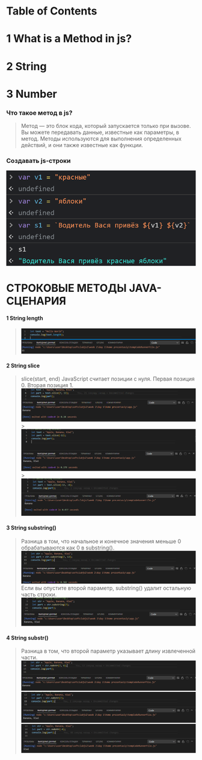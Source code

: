 # Table of Contents

# 1 What is a Method in js?

# 2 String

# 3 Number

### Что такое метод в js?

> Метод — это блок кода, который запускается только при вызове.
> Вы можете передавать данные, известные как параметры, в метод.
> Методы используются для выполнения определенных действий, и они
> также известные как функции.

### Создавать js-строки

![N|Solid](./img/dve-konstrukczii-vstavki-dlya-dvuh-peremennyh-javascript.png)

# СТРОКОВЫЕ МЕТОДЫ JAVA-СЦЕНАРИЯ

#### 1 String length

> ![N|Solid](./img/Screenshot_1.png)

#### 2 String slice

> slice(start, end)
> JavaScript считает позиции с нуля. Первая позиция 0. Вторая позиция 1.
> ![N|Solid](./img/Screenshot_2.png) > ![N|Solid](./img/Screenshot_3.png) > ![N|Solid](./img/Screenshot_4.png)

#### 3 String substring()

> Разница в том, что начальное и конечное значения меньше 0 обрабатываются как 0 в substring().
> ![N|Solid](./img/Substring_1.png)
> Если вы опустите второй параметр, substring() удалит остальную часть строки.
> ![N|Solid](./img/Substring_2.png)

#### 4 String substr()

> Разница в том, что второй параметр указывает длину извлеченной части.
> ![N|Solid](./img/substr_1.png)
> ![N|Solid](./img/substr_2.png)
> ![N|Solid](./img/substr_3.png)
